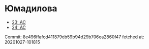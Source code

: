 # Юмадилова
- [23: AC](23.md)
- [24: AC](24.md)

Commit: 8e496ffafcd411879db59b94d29b706ea2860f47
 fetched at: 20201027-101815
